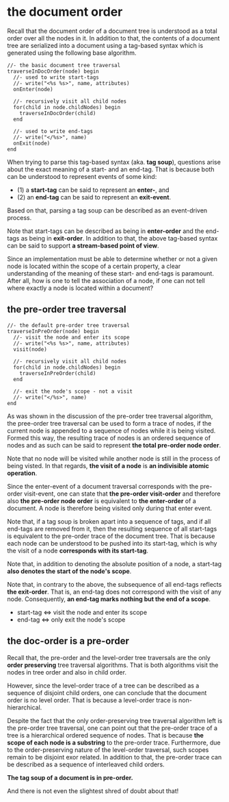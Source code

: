 
<!-- ======================================================================= -->
# the document order

Recall that the document order of a document tree is understood as a total
order over all the nodes in it. In addition to that, the contents of a
document tree are serialized into a document using a tag-based syntax which
is generated using the following base algorithm.

```
//- the basic document tree traversal
traverseInDocOrder(node) begin
  //- used to write start-tags
  //- write("<%s %s>", name, attributes)
  onEnter(node)

  //- recursively visit all child nodes
  for(child in node.childNodes) begin
    traverseInDocOrder(child)
  end

  //- used to write end-tags
  //- write("</%s>", name)
  onExit(node)
end
```

When trying to parse this tag-based syntax (aka. **tag soup**), questions
arise about the exact meaning of a start- and an end-tag. That is because
both can be understood to represent events of some kind:

* (1) a **start-tag** can be said to represent an **enter-**, and
* (2) an **end-tag** can be said to represent an **exit-event**.

Based on that, parsing a tag soup can be described as an event-driven process.

Note that start-tags can be described as being in **enter-order** and the
end-tags as being in **exit-order**. In addition to that, the above tag-based
syntax can be said to support **a stream-based point of view**.

Since an implementation must be able to determine whether or not a given node
is located within the scope of a certain property, a clear understanding of
the meaning of these start- and end-tags is paramount. After all, how is one
to tell the association of a node, if one can not tell where exactly a node
is located within a document?

<!-- ======================================================================= -->
## the pre-order tree traversal

```
//- the default pre-order tree traversal
traverseInPreOrder(node) begin
  //- visit the node and enter its scope
  //- write("<%s %s>", name, attributes)
  visit(node)

  //- recursively visit all child nodes
  for(child in node.childNodes) begin
    traverseInPreOrder(child)
  end

  //- exit the node's scope - not a visit
  //- write("</%s>", name)
end
```

As was shown in the discussion of the pre-order tree traversal algorithm, the
pree-order tree traversal can be used to form a trace of nodes, if the current
node is appended to a sequence of nodes while it is being visited. Formed this
way, the resulting trace of nodes is an ordered sequence of nodes and as such
can be said to represent **the total pre-order node order**.

Note that no node will be visited while another node is still in the
process of being visted. In that regards, **the visit of a node** is
**an indivisible atomic operation**.

Since the enter-event of a document traversal corresponds with the pre-order
visit-event, one can state that **the pre-order visit-order** and therefore
also **the pre-order node order** is equivalent to **the enter-order** of a
document. A node is therefore being visited only during that enter event.

Note that, if a tag soup is broken apart into a sequence of tags, and if all
end-tags are removed from it, then the resulting sequence of all start-tags
is equivalent to the pre-order trace of the document tree. That is because
each node can be understood to be pushed into its start-tag, which is why the
visit of a node **corresponds with its start-tag**.

Note that, in addition to denoting the absolute position of a node,
a start-tag **also denotes the start of the node's scope**.

Note that, in contrary to the above, the subsequence of all end-tags reflects
**the exit-order**. That is, an end-tag does not correspond with the visit of
any node. Consequently, **an end-tag marks nothing but the end of a scope**.

* start-tag <=> visit the node and enter its scope
* end-tag <=> only exit the node's scope

<!-- ======================================================================= -->
## the doc-order is a pre-order

Recall that, the pre-order and the level-order tree traversals are the only
**order preserving** tree traversal algorithms. That is both algorithms visit
the nodes in tree order and also in child order.

However, since the level-order trace of a tree can be described as a sequence
of disjoint child orders, one can conclude that the document order is no level
order. That is because a level-order trace is non-hierarchical.

Despite the fact that the only order-preserving tree traversal algorithm left
is the pre-order tree traversal, one can point out that the pre-order trace
of a tree is a hierarchical ordered sequence of nodes. That is because
**the scope of each node is a substring** to the pre-order trace. Furthermore,
due to the order-preserving nature of the level-order traversal, such scopes
remain to be disjoint exor related. In addition to that, the pre-order trace
can be described as a sequence of interleaved child orders.

**The tag soup of a document is in pre-order.**

And there is not even the slightest shred of doubt about that!
